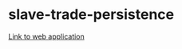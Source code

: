 # slave-trade-persistence


[Link to web application](https://kojif.shinyapps.io/slave-trade-persistence-study)
